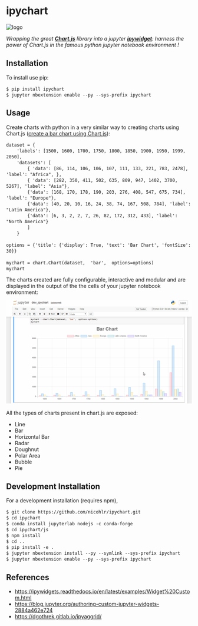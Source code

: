 ipychart
===============================

![logo](https://user-images.githubusercontent.com/25349465/63794668-bc6eb400-c902-11e9-89c2-9d0069f9efaa.png)

*Wrapping the great [**Chart.js**](https://www.chartjs.org/) library into a jupyter [**ipywidget**](https://github.com/jupyter-widgets/ipywidgets): harness the power of Chart.js in the famous python jupyter notebook environment !*

Installation
------------

To install use pip:

    $ pip install ipychart
    $ jupyter nbextension enable --py --sys-prefix ipychart


Usage
------------

Create charts with python in a very similar way to creating charts using Chart.js ([create a bar chart using Chart.js](https://www.chartjs.org/docs/latest/charts/bar.html)):

    dataset = {
        'labels': [1500, 1600, 1700, 1750, 1800, 1850, 1900, 1950, 1999, 2050], 
        'datasets': [
            { 'data': [86, 114, 106, 106, 107, 111, 133, 221, 783, 2478], 'label': "Africa", }, 
            { 'data': [282, 350, 411, 502, 635, 809, 947, 1402, 3700, 5267], 'label': "Asia"}, 
            {'data': [168, 170, 178, 190, 203, 276, 408, 547, 675, 734], 'label': "Europe"}, 
            {'data': [40, 20, 10, 16, 24, 38, 74, 167, 508, 784], 'label': "Latin America"}, 
            {'data': [6, 3, 2, 2, 7, 26, 82, 172, 312, 433], 'label': "North America"}
            ]
        }

    options = {'title': {'display': True, 'text': 'Bar Chart', 'fontSize': 30}}

    mychart = chart.Chart(dataset,  'bar',  options=options)
    mychart

The charts created are fully configurable, interactive and modular and are displayed in the output of the the cells of your jupyter notebook environment:

![](./images/ipychart.gif)

All the types of charts present in chart.js are exposed:

- Line
- Bar
- Horizontal Bar
- Radar
- Doughnut
- Polar Area
- Bubble
- Pie

Development Installation 
------------

For a development installation (requires npm),

    $ git clone https://github.com/nicohlr/ipychart.git
    $ cd ipychart
    $ conda install jupyterlab nodejs -c conda-forge
    $ cd ipychart/js
    $ npm install 
    $ cd .. 
    $ pip install -e .
    $ jupyter nbextension install --py --symlink --sys-prefix ipychart
    $ jupyter nbextension enable --py --sys-prefix ipychart

References
------------

- https://ipywidgets.readthedocs.io/en/latest/examples/Widget%20Custom.html
- https://blog.jupyter.org/authoring-custom-jupyter-widgets-2884a462e724
- https://dgothrek.gitlab.io/ipyaggrid/
